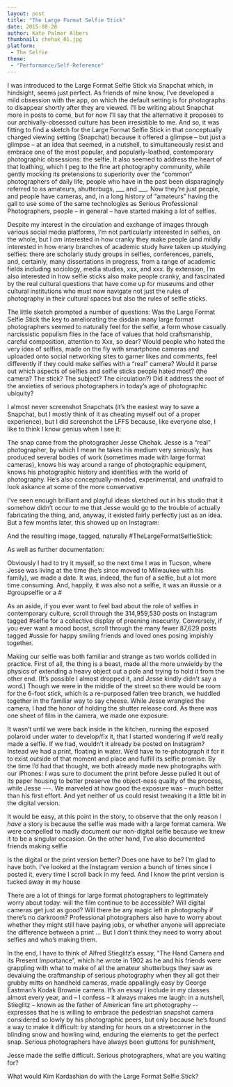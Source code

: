 ```yaml
---
layout: post
title: "The Large Format Selfie Stick"
date: 2015-08-28
author: Kate Palmer Albers
thumbnail: chehak_01.jpg
platform: 
 - The Selfie
theme:
 - "Performance/Self-Reference"
---
```

I was introduced to the Large Format Selfie Stick via Snapchat which, in hindsight, seems just perfect. As friends of mine know, I’ve developed a mild obsession with the app, on which the default setting is for photographs to disappear shortly after they are viewed. I’ll be writing about Snapchat more in posts to come, but for now I’ll say that the alternative it proposes to our archivally-obsessed culture has been irresistible to me. And so, it was fitting to find a sketch for the Large Format Selfie Stick in that conceptually charged viewing setting (Snapchat) because it offered a glimpse – but just a glimpse – at an idea that seemed, in a nutshell, to simultaneously resist and embrace one of the most popular, and popularly-loathed, contemporary photographic obsessions: the selfie. It also seemed to address the heart of that loathing, which I peg to the fine art photography community, while gently mocking its pretensions to superiority over the “common” photographers of daily life, people who have in the past been disparagingly referred to as amateurs, shutterbugs, ___ and ___. Now they’re just people, and people have cameras, and, in a long history of “amateurs” having the gall to use some of the same technologies as Serious Professional Photographers, people – in general – have started making a lot of selfies.

Despite my interest in the circulation and exchange of images through various social media platforms, I’m not particularly interested in selfies, on the whole, but I _am_ interested in how cranky they make people (and mildly interested in how many branches of academic study have taken up studying selfies: there are scholarly study groups in selfies, conferences, panels, and, certainly, many dissertations in progress, from a range of academic fields including sociology, media studies, xxx, and xxx. By extension, I’m also interested in how selfie sticks also make people cranky, and fascinated by the real cultural questions that have come up for museums and other cultural institutions who must now navigate not just the rules of photography in their cultural spaces but also the rules of selfie sticks. 

The little sketch prompted a number of questions: Was the Large Format Selfie Stick the key to ameliorating the disdain many large format photographers seemed to naturally feel for the selfie, a form whose casually narcissistic populism flies in the face of values that hold craftsmanship, careful composition, attention to Xxx, so dear? Would people who hated the very idea of selfies, made on the fly with smartphone cameras and uploaded onto social networking sites to garner likes and comments, feel differently if they could make selfies with a “real” camera? Would it parse out which aspects of selfies and selfie sticks people hated most? (the camera? The stick? The subject? The circulation?)  Did it address the root of the anxieties of serious photographers in today’s age of photographic ubiquity? 

I almost never screenshot Snapchats (it’s the easiest way to save a Snapchat, but I mostly think of it as cheating myself out of a proper experience), but I did screenshot the LFFS because, like everyone else, I like to think I know genius when I see it:

The snap came from the photographer Jesse Chehak. Jesse is a “real” photographer, by which I mean he takes his medium very seriously, has produced several bodies of work (sometimes made with large format cameras), knows his way around a range of photographic equipment, knows his photographic history and identifies with the world of photography. He’s also conceptually-minded, experimental, and unafraid to look askance at some of the more conservative   

I’ve seen enough brilliant and playful ideas sketched out in his studio that it somehow didn’t occur to me that Jesse would go to the trouble of actually fabricating the thing, and, anyway, it existed fairly perfectly just as an idea. But a few months later, this showed up on Instagram: 

And the resulting image, tagged, naturally #TheLargeFormatSelfieStick:

As well as further documentation:

Obviously I had to try it myself, so the next time I was in Tucson, where Jesse was living at the time (he’s since moved to Milwaukee with his family), we made a date. It was, indeed, the fun of a selfie, but a lot more time consuming. And, happily, it was also not a selfie, it was an #ussie or a #groupselfie or a #

As an aside, if you ever want to feel bad about the role of selfies in contemporary culture, scroll through the 314,959,530 posts on Instagram tagged #selfie for a collective display of preening insecurity. Conversely, if you ever want a mood boost, scroll through the many fewer 87,629 posts tagged #ussie for happy smiling friends and loved ones posing impishly together. 

Making our selfie was both familiar and strange as two worlds collided in practice. First of all, the thing is a beast, made all the more unwieldy by the physics of extending a heavy object out a pole and trying to hold it from the other end. (It’s possible I almost dropped it, and Jesse kindly didn't say a word.) Though we were in the middle of the street so there would be room for the 6-foot stick, which is a re-purposed fallen tree branch, we huddled together in the familiar way to say cheese. While Jesse wrangled the camera, I had the honor of holding the shutter release cord. As there was one sheet of film in the camera, we made one exposure:

It wasn’t until we were back inside in the kitchen, running the exposed polaroid under water to develop/fix it, that I started wondering if we’d really made a selfie. If we had, wouldn’t it already be posted on Instagram? Instead we had a print, floating in water. We’d have to re-photograph it for it to exist outside of that moment and place and fulfill its selfie promise. By the time I’d had that thought, we both already made new photographs with our iPhones: I was sure to document the print before Jesse pulled it out of its paper housing to better preserve the object-ness quality of the process, while Jesse ---. We marveled at how good the exposure was – much better than his first effort. And yet neither of us could resist tweaking it a little bit in the digital version. 

It would be easy, at this point in the story, to observe that the only reason I _have_ a story is because the selfie was made with a large format camera. We were compelled to madly document our non-digital selfie because we knew it to be a singular occasion. On the other hand, I’ve also documented friends making selfie

Is the digital or the print version better? Does one have to be? I’m glad to have both. I’ve looked at the Instagram version a bunch of times since I posted it, every time I scroll back in my feed. And I know the print version is tucked away in my house

There are a lot of things for large format photographers to legitimately worry about today: will the film continue to be accessible? Will digital cameras get just as good? Will there be any magic left in photography if there’s no darkroom? Professional photographers also have to worry about whether they might still have paying jobs, or whether anyone will appreciate the difference between a print … But I don’t think they need to worry about selfies and who’s making them. 

In the end, I have to think of Alfred Stieglitz’s essay, “The Hand Camera and its Present Importance”, which he wrote in 1902 as he and his friends were grappling with what to make of all the amateur shutterbugs they saw as devaluing the craftmanship of serious photography when they all got their grubby mitts on handheld cameras, made appallingly easy by George Eastman’s Kodak Brownie camera. It’s an essay I include in my classes almost every year, and – I confess – it always makes me laugh: in a nutshell, Stieglitz – known as the father of American fine art photography -- expresses that he is willing to embrace the pedestrian snapshot camera considered so lowly by his photographic peers, but only because he’s found a way to make it difficult: by standing for hours on a streetcorner in the blinding snow and howling wind, enduring the elements to get the perfect snap. Serious photographers have always been gluttons for punishment, 

Jesse made the selfie difficult. Serious photographers, what are you waiting for? 

What would Kim Kardashian do with the Large Format Selfie Stick?